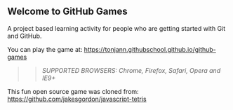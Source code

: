 ## Welcome to GitHub Games

A project based learning activity for people who are getting started with Git and GitHub.

You can play the game at: 
https://tonjann.githubschool.github.io/github-games

>> _*SUPPORTED BROWSERS*: Chrome, Firefox, Safari, Opera and IE9+_

This fun open source game was cloned from: https://github.com/jakesgordon/javascript-tetris

